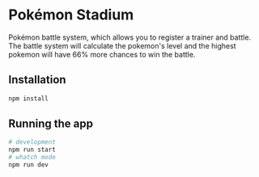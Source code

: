 # Pokémon Stadium

Pokémon battle system, which allows you to register a trainer and battle. The battle system will calculate the pokemon's level and the highest pokemon will have 66% more chances to win the battle.

## Installation

```bash
npm install
```

## Running the app

```bash
# development
npm run start
# whatch mode
npm run dev
```
